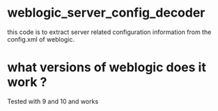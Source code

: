 # weblogic_server_config_decoder

this code is to extract server related configuration information from the config.xml of weblogic. 



# what versions of weblogic does it work ?

Tested with 9 and 10 and works

